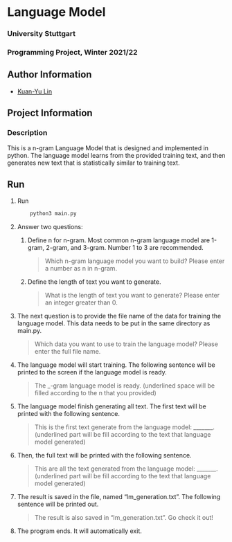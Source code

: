 # Language Model

### University Stuttgart

### Programming Project, Winter 2021/22

## Author Information

* [Kuan-Yu Lin](https://github.com/kuan-yu-lin)

## Project Information

### Description

This is a n-gram Language Model that is designed and implemented in python. The language model learns from the provided training text, and then generates new text that is statistically similar to training text.

## Run

1. Run

    ```bash
        python3 main.py
    ```

2. Answer two questions:

    1. Define n for n-gram. Most common n-gram language model are 1-gram, 2-gram, and 3-gram. Number 1 to 3 are recommended.

        > Which n-gram language model you want to build? Please enter a number as n in n-gram.

    2. Define the length of text you want to generate.

        > What is the length of text you want to generate? Please enter an integer greater than 0.

3. The next question is to provide the file name of the data for training the language model. This data needs to be put in the same directory as main.py.

    > Which data you want to use to train the language model? Please enter the full file name.

4. The language model will start training. The following sentence will be printed to the screen if the language model is ready.

    > The _-gram language model is ready. (underlined space will be filled according to the n that you provided)

5. The language model finish generating all text. The first text will be printed with the following sentence.

    > This is the first text generate from the language model: _______. (underlined part will be fill according to the text that language model generated)

6. Then, the full text will be printed with the following sentence.

    > This are all the text generated from the language model: _______.(underlined part will be fill according to the text that language model generated)

7. The result is saved in the file, named “lm_generation.txt”. The following sentence
will be printed out.

    > The result is also saved in “lm_generation.txt”. Go check it out!

8. The program ends. It will automatically exit.
